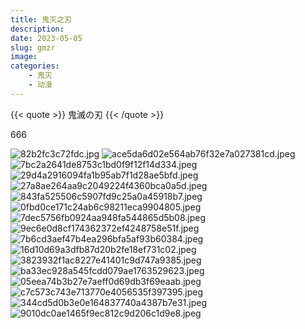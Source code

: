 ```yaml
---
title: 鬼灭之刃
description: 
date: 2023-05-05
slug: gmzr
image: 
categories:
    - 鬼灭
    - 动漫
---
```


{{< quote >}}
鬼滅の刃
{{< /quote >}}

666


<img src="https://raw.githubusercontent.com/Sunzijie/picplus/main/2023%E5%B9%B4/6%E6%9C%88/82b2fc3c72fdc.jpg" alt="82b2fc3c72fdc.jpg" title="82b2fc3c72fdc.jpg" />
<img src="https://raw.githubusercontent.com/Sunzijie/picplus/main/2023%E5%B9%B4/6%E6%9C%88/ace5da6d02e564ab76f32e7a027381cd.jpeg" alt="ace5da6d02e564ab76f32e7a027381cd.jpeg" title="ace5da6d02e564ab76f32e7a027381cd.jpeg" />
<img src="https://raw.githubusercontent.com/Sunzijie/picplus/main/2023%E5%B9%B4/6%E6%9C%88/7bc2a2641de8753c1bd0f9f12f14d334.jpeg" alt="7bc2a2641de8753c1bd0f9f12f14d334.jpeg" title="7bc2a2641de8753c1bd0f9f12f14d334.jpeg" />
<img src="https://raw.githubusercontent.com/Sunzijie/picplus/main/2023%E5%B9%B4/6%E6%9C%88/29d4a2916094fa1b95ab7f1d28ae5bfd.jpeg" alt="29d4a2916094fa1b95ab7f1d28ae5bfd.jpeg" title="29d4a2916094fa1b95ab7f1d28ae5bfd.jpeg" />
<img src="https://raw.githubusercontent.com/Sunzijie/picplus/main/2023%E5%B9%B4/6%E6%9C%88/27a8ae264aa9c2049224f4360bca0a5d.jpeg" alt="27a8ae264aa9c2049224f4360bca0a5d.jpeg" title="27a8ae264aa9c2049224f4360bca0a5d.jpeg" />

<img src="https://raw.githubusercontent.com/Sunzijie/picplus/main/2023%E5%B9%B4/6%E6%9C%88/843fa525506c5907fd9c25a0a45918b7.jpeg" alt="843fa525506c5907fd9c25a0a45918b7.jpeg" title="843fa525506c5907fd9c25a0a45918b7.jpeg" />
<img src="https://raw.githubusercontent.com/Sunzijie/picplus/main/2023%E5%B9%B4/6%E6%9C%88/0fbd0ce171c24ab6c98211eca9904805.jpeg" alt="0fbd0ce171c24ab6c98211eca9904805.jpeg" title="0fbd0ce171c24ab6c98211eca9904805.jpeg" />
<img src="https://raw.githubusercontent.com/Sunzijie/picplus/main/2023%E5%B9%B4/6%E6%9C%88/7dec5756fb0924aa948fa544865d5b08.jpeg" alt="7dec5756fb0924aa948fa544865d5b08.jpeg" title="7dec5756fb0924aa948fa544865d5b08.jpeg" />
        <img src="https://raw.githubusercontent.com/Sunzijie/picplus/main/2023%E5%B9%B4/6%E6%9C%88/9ec6e0d8cf174362372ef4248758e51f.jpeg" alt="9ec6e0d8cf174362372ef4248758e51f.jpeg" title="9ec6e0d8cf174362372ef4248758e51f.jpeg" />
        <img src="https://raw.githubusercontent.com/Sunzijie/picplus/main/2023%E5%B9%B4/6%E6%9C%88/7b6cd3aef47b4ea296bfa5af93b60384.jpeg" alt="7b6cd3aef47b4ea296bfa5af93b60384.jpeg" title="7b6cd3aef47b4ea296bfa5af93b60384.jpeg" />
        <img src="https://raw.githubusercontent.com/Sunzijie/picplus/main/2023%E5%B9%B4/6%E6%9C%88/16d10d69a3dfb87d20b2fe18ef731c02.jpeg" alt="16d10d69a3dfb87d20b2fe18ef731c02.jpeg" title="16d10d69a3dfb87d20b2fe18ef731c02.jpeg" />
        <img src="https://raw.githubusercontent.com/Sunzijie/picplus/main/2023%E5%B9%B4/6%E6%9C%88/3823932f1ac8227e41401c9d747a9385.jpeg" alt="3823932f1ac8227e41401c9d747a9385.jpeg" title="3823932f1ac8227e41401c9d747a9385.jpeg" />
        <img src="https://raw.githubusercontent.com/Sunzijie/picplus/main/2023%E5%B9%B4/6%E6%9C%88/ba33ec928a545fcdd079ae1763529623.jpeg" alt="ba33ec928a545fcdd079ae1763529623.jpeg" title="ba33ec928a545fcdd079ae1763529623.jpeg" />
        <img src="https://raw.githubusercontent.com/Sunzijie/picplus/main/2023%E5%B9%B4/6%E6%9C%88/05eea74b3b27e7aeff0d69db3f69eaab.jpeg" alt="05eea74b3b27e7aeff0d69db3f69eaab.jpeg" title="05eea74b3b27e7aeff0d69db3f69eaab.jpeg" />
        <img src="https://raw.githubusercontent.com/Sunzijie/picplus/main/2023%E5%B9%B4/6%E6%9C%88/c7c573c743e713770e4056535f397395.jpeg" alt="c7c573c743e713770e4056535f397395.jpeg" title="c7c573c743e713770e4056535f397395.jpeg" />
        <img src="https://raw.githubusercontent.com/Sunzijie/picplus/main/2023%E5%B9%B4/6%E6%9C%88/344cd5d0b3e0e164837740a4387b7e31.jpeg" alt="344cd5d0b3e0e164837740a4387b7e31.jpeg" title="344cd5d0b3e0e164837740a4387b7e31.jpeg" />
        <img src="https://raw.githubusercontent.com/Sunzijie/picplus/main/2023%E5%B9%B4/6%E6%9C%88/9010dc0ae1465f9ec812c9d206c1d9e8.jpeg" alt="9010dc0ae1465f9ec812c9d206c1d9e8.jpeg" title="9010dc0ae1465f9ec812c9d206c1d9e8.jpeg" />